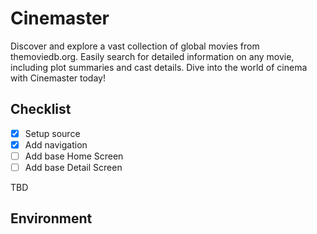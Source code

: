 # Cinemaster

Discover and explore a vast collection of global movies from themoviedb.org. Easily search for detailed information on any movie, including plot summaries and cast details. Dive into the world of cinema with Cinemaster today!

## Checklist 

- [x] Setup source
- [x] Add navigation
- [ ] Add base Home Screen
- [ ] Add base Detail Screen

TBD

## Environment
